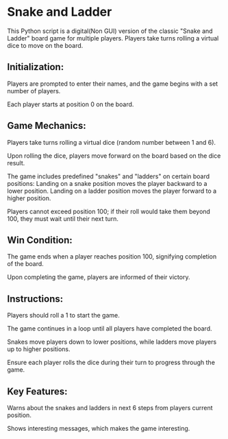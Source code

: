 Snake and Ladder
================

This Python script is a digital(Non GUI) version of the classic "Snake and Ladder" board game for multiple players. Players take turns rolling a virtual dice to move on the board. 

Initialization:
---------------

Players are prompted to enter their names, and the game begins with a set number of players.

Each player starts at position 0 on the board.

Game Mechanics:
--------------
Players take turns rolling a virtual dice (random number between 1 and 6).

Upon rolling the dice, players move forward on the board based on the dice result.

The game includes predefined "snakes" and "ladders" on certain board positions:
Landing on a snake position moves the player backward to a lower position.
Landing on a ladder position moves the player forward to a higher position.

Players cannot exceed position 100; if their roll would take them beyond 100, they must wait until their next turn.

Win Condition:
--------------
The game ends when a player reaches position 100, signifying completion of the board.

Upon completing the game, players are informed of their victory.

Instructions:
--------------
Players should roll a 1 to start the game.

The game continues in a loop until all players have completed the board.

Snakes move players down to lower positions, while ladders move players up to higher positions.

Ensure each player rolls the dice during their turn to progress through the game.

Key Features:
-------------

Warns about the snakes and ladders in next 6 steps from players current position.

Shows interesting messages, which makes the game interesting.
